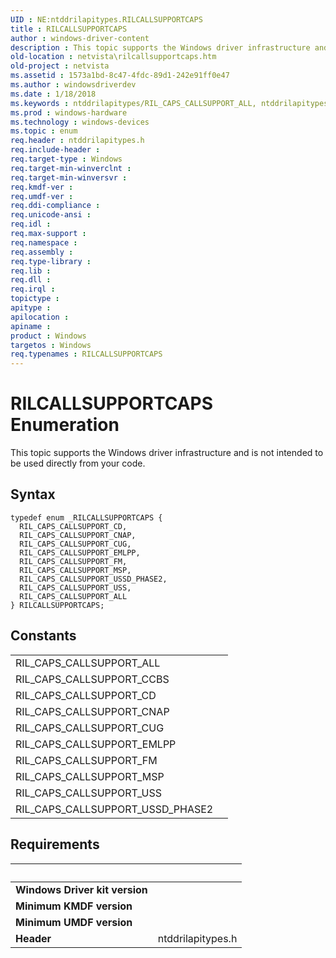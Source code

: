 ```yaml
---
UID : NE:ntddrilapitypes.RILCALLSUPPORTCAPS
title : RILCALLSUPPORTCAPS
author : windows-driver-content
description : This topic supports the Windows driver infrastructure and is not intended to be used directly from your code.
old-location : netvista\rilcallsupportcaps.htm
old-project : netvista
ms.assetid : 1573a1bd-8c47-4fdc-89d1-242e91ff0e47
ms.author : windowsdriverdev
ms.date : 1/18/2018
ms.keywords : ntddrilapitypes/RIL_CAPS_CALLSUPPORT_ALL, ntddrilapitypes/RIL_CAPS_CALLSUPPORT_USS, ntddrilapitypes/RIL_CAPS_CALLSUPPORT_EMLPP, ntddrilapitypes/RIL_CAPS_CALLSUPPORT_CUG, ntddrilapitypes/RILCALLSUPPORTCAPS, ntddrilapitypes/RIL_CAPS_CALLSUPPORT_USSD_PHASE2, RIL_CAPS_CALLSUPPORT_CD, RIL_CAPS_CALLSUPPORT_CUG, RIL_CAPS_CALLSUPPORT_MSP, RIL_CAPS_CALLSUPPORT_USS, RIL_CAPS_CALLSUPPORT_USSD_PHASE2, RIL_CAPS_CALLSUPPORT_FM, ntddrilapitypes/RIL_CAPS_CALLSUPPORT_CD, RILCALLSUPPORTCAPS enumeration [Network Drivers Starting with Windows Vista], RILCALLSUPPORTCAPS, ntddrilapitypes/RIL_CAPS_CALLSUPPORT_FM, RIL_CAPS_CALLSUPPORT_CNAP, RIL_CAPS_CALLSUPPORT_EMLPP, ntddrilapitypes/RIL_CAPS_CALLSUPPORT_MSP, netvista.rilcallsupportcaps, ntddrilapitypes/RIL_CAPS_CALLSUPPORT_CNAP, RIL_CAPS_CALLSUPPORT_ALL
ms.prod : windows-hardware
ms.technology : windows-devices
ms.topic : enum
req.header : ntddrilapitypes.h
req.include-header : 
req.target-type : Windows
req.target-min-winverclnt : 
req.target-min-winversvr : 
req.kmdf-ver : 
req.umdf-ver : 
req.ddi-compliance : 
req.unicode-ansi : 
req.idl : 
req.max-support : 
req.namespace : 
req.assembly : 
req.type-library : 
req.lib : 
req.dll : 
req.irql : 
topictype : 
apitype : 
apilocation : 
apiname : 
product : Windows
targetos : Windows
req.typenames : RILCALLSUPPORTCAPS
---
```


# RILCALLSUPPORTCAPS Enumeration
This topic supports the Windows driver infrastructure and is not intended to be used directly from your code.

## Syntax
````
typedef enum _RILCALLSUPPORTCAPS { 
  RIL_CAPS_CALLSUPPORT_CD,
  RIL_CAPS_CALLSUPPORT_CNAP,
  RIL_CAPS_CALLSUPPORT_CUG,
  RIL_CAPS_CALLSUPPORT_EMLPP,
  RIL_CAPS_CALLSUPPORT_FM,
  RIL_CAPS_CALLSUPPORT_MSP,
  RIL_CAPS_CALLSUPPORT_USSD_PHASE2,
  RIL_CAPS_CALLSUPPORT_USS,
  RIL_CAPS_CALLSUPPORT_ALL
} RILCALLSUPPORTCAPS;
````

## Constants

<table>

<tr>
<td>RIL_CAPS_CALLSUPPORT_ALL</td>
<td></td>
</tr>

<tr>
<td>RIL_CAPS_CALLSUPPORT_CCBS</td>
<td></td>
</tr>

<tr>
<td>RIL_CAPS_CALLSUPPORT_CD</td>
<td></td>
</tr>

<tr>
<td>RIL_CAPS_CALLSUPPORT_CNAP</td>
<td></td>
</tr>

<tr>
<td>RIL_CAPS_CALLSUPPORT_CUG</td>
<td></td>
</tr>

<tr>
<td>RIL_CAPS_CALLSUPPORT_EMLPP</td>
<td></td>
</tr>

<tr>
<td>RIL_CAPS_CALLSUPPORT_FM</td>
<td></td>
</tr>

<tr>
<td>RIL_CAPS_CALLSUPPORT_MSP</td>
<td></td>
</tr>

<tr>
<td>RIL_CAPS_CALLSUPPORT_USS</td>
<td></td>
</tr>

<tr>
<td>RIL_CAPS_CALLSUPPORT_USSD_PHASE2</td>
<td></td>
</tr>
</table>


## Requirements
| &nbsp; | &nbsp; |
| ---- |:---- |
| **Windows Driver kit version** |  |
| **Minimum KMDF version** |  |
| **Minimum UMDF version** |  |
| **Header** | ntddrilapitypes.h |